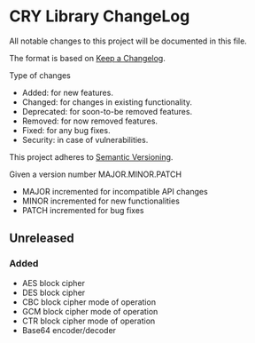 CRY Library ChangeLog
=====================

All notable changes to this project will be documented in this file.

The format is based on [Keep a Changelog](http://keepachangelog.com).

Type of changes

- Added: for new features.
- Changed: for changes in existing functionality.
- Deprecated: for soon-to-be removed features.
- Removed: for now removed features.
- Fixed: for any bug fixes.
- Security: in case of vulnerabilities.

This project adheres to [Semantic Versioning](http://semver.org).

Given a version number MAJOR.MINOR.PATCH
- MAJOR incremented for incompatible API changes
- MINOR incremented for new functionalities
- PATCH incremented for bug fixes


Unreleased
----------

### Added

- AES block cipher
- DES block cipher
- CBC block cipher mode of operation
- GCM block cipher mode of operation
- CTR block cipher mode of operation
- Base64 encoder/decoder


